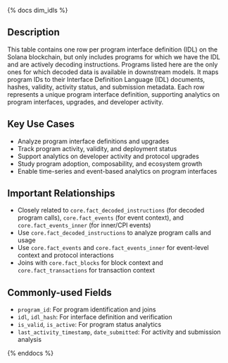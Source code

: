 {% docs dim_idls %}

## Description
This table contains one row per program interface definition (IDL) on the Solana blockchain, but only includes programs for which we have the IDL and are actively decoding instructions. Programs listed here are the only ones for which decoded data is available in downstream models. It maps program IDs to their Interface Definition Language (IDL) documents, hashes, validity, activity status, and submission metadata. Each row represents a unique program interface definition, supporting analytics on program interfaces, upgrades, and developer activity.

## Key Use Cases
- Analyze program interface definitions and upgrades
- Track program activity, validity, and deployment status
- Support analytics on developer activity and protocol upgrades
- Study program adoption, composability, and ecosystem growth
- Enable time-series and event-based analytics on program interfaces

## Important Relationships
- Closely related to `core.fact_decoded_instructions` (for decoded program calls), `core.fact_events` (for event context), and `core.fact_events_inner` (for inner/CPI events)
- Use `core.fact_decoded_instructions` to analyze program calls and usage
- Use `core.fact_events` and `core.fact_events_inner` for event-level context and protocol interactions
- Joins with `core.fact_blocks` for block context and `core.fact_transactions` for transaction context

## Commonly-used Fields
- `program_id`: For program identification and joins
- `idl`, `idl_hash`: For interface definition and verification
- `is_valid`, `is_active`: For program status analytics
- `last_activity_timestamp`, `date_submitted`: For activity and submission analysis

{% enddocs %} 